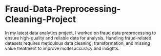 # Fraud-Data-Preprocessing-Cleaning-Project
In my latest data analytics project, I worked on fraud data preprocessing to ensure high-quality and reliable data for analysis. Handling fraud-related datasets requires meticulous data cleaning, transformation, and missing value treatment to improve model accuracy and insights.
